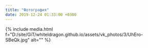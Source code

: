 ```yaml
---
title: "Фотография"
date: 2019-12-24 01:33:00 +0300
---
```



{% include media.html f="D:/site/GiT/whiteldragon.github.io/assets/vk_photos/3/UhEro-SBeQk.jpg" alt="" %}
